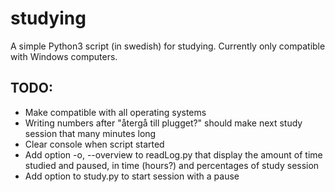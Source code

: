 # studying

A simple Python3 script (in swedish) for studying.
Currently only compatible with Windows computers.

## TODO:

- Make compatible with all operating systems
- Writing numbers after "återgå till plugget?" should make next study session that many minutes long
- Clear console when script started
- Add option -o, --overview to readLog.py that display the amount of time studied and paused, in time (hours?) and percentages of study session
- Add option to study.py to start session with a pause